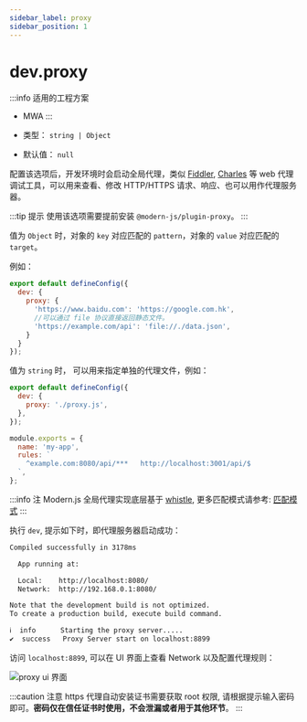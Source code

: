 ```yaml
---
sidebar_label: proxy
sidebar_position: 1
---
```


# dev.proxy

:::info 适用的工程方案
* MWA
:::

* 类型： `string | Object`
* 默认值： `null`

配置该选项后，开发环境时会启动全局代理，类似 [Fiddler](https://www.telerik.com/fiddler), [Charles](https://www.charlesproxy.com/) 等 web 代理调试工具，可以用来查看、修改 HTTP/HTTPS 请求、响应、也可以用作代理服务器。


:::tip 提示
使用该选项需要提前安装 `@modern-js/plugin-proxy`。
:::

值为 `Object` 时，对象的 `key` 对应匹配的 `pattern`，对象的 `value` 对应匹配的 `target`。

例如：

```js title="modern.config.js"
export default defineConfig({
  dev: {
    proxy: {
      'https://www.baidu.com': 'https://google.com.hk',
      //可以通过 file 协议直接返回静态文件。
      'https://example.com/api': 'file://./data.json',
    }
  }
});
```

值为 `string` 时， 可以用来指定单独的代理文件，例如：


```js title="modern.config.js"
export default defineConfig({
  dev: {
    proxy: './proxy.js',
  },
});
```

```js title="proxy.js"
module.exports = {
  name: 'my-app',
  rules: `
    ^example.com:8080/api/***   http://localhost:3001/api/$
  `,
};
```

:::info 注
Modern.js 全局代理实现底层基于 [whistle](https://wproxy.org/whistle/), 更多匹配模式请参考: [匹配模式](https://wproxy.org/whistle/pattern.html)
:::

执行 `dev`, 提示如下时，即代理服务器启动成功：

```bash
Compiled successfully in 3178ms

  App running at:

  Local:    http://localhost:8080/
  Network:  http://192.168.0.1:8080/

Note that the development build is not optimized.
To create a production build, execute build command.

ℹ  info      Starting the proxy server.....
✔  success   Proxy Server start on localhost:8899
```

访问 `localhost:8899`, 可以在 UI 界面上查看 Network 以及配置代理规则：

![proxy ui 界面](https://lf3-static.bytednsdoc.com/obj/eden-cn/aphqeh7uhohpquloj/modern-js/docs/dev-proxy.png)

:::caution 注意
https 代理自动安装证书需要获取 root 权限, 请根据提示输入密码即可。**密码仅在信任证书时使用，不会泄漏或者用于其他环节**。
:::

